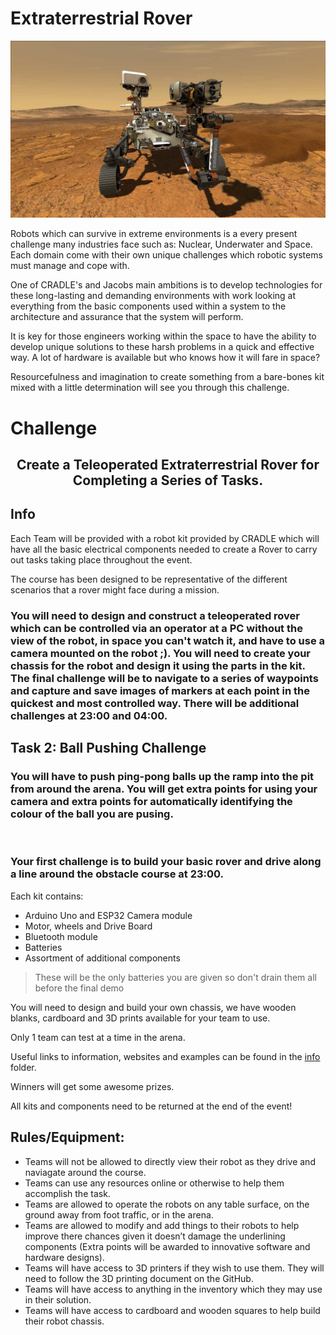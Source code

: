 # Extraterrestrial Rover

![Rover](Rover.jpg?raw=true "Perseverance Rover https://mars.nasa.gov/mars2020/")

Robots which can survive in extreme environments is a every present challenge many industries face such as: Nuclear, Underwater and Space. Each domain come with their own unique challenges which robotic systems must manage and cope with. 

One of CRADLE's and Jacobs main ambitions is to develop technologies for these long-lasting and demanding environments with work looking at everything from the basic components used within a system to the architecture and assurance that the system will perform.

It is key for those engineers working within the space to have the ability to develop unique solutions to these harsh problems in a quick and effective way. A lot of hardware is available but who knows how it will fare in space? 

Resourcefulness and imagination to create something from a bare-bones kit mixed with a little determination will see you through this challenge.

# Challenge

## <div align="center"> Create a Teleoperated Extraterrestrial Rover for Completing a Series of Tasks. </div>

## Info

Each Team will be provided with a robot kit provided by CRADLE which will have all the basic electrical components needed to create a Rover to carry out tasks taking place throughout the event.

The course has been designed to be representative of the different scenarios that a rover might face during a mission.

### You will need to design and construct a teleoperated rover which can be controlled via an operator at a PC without the view of the robot, in space you can't watch it, and have to use a camera mounted on the robot ;). You will need to create your chassis for the robot and design it using the parts in the kit. The final challenge will be to navigate to a series of waypoints and capture and save images of markers at each point in the quickest and most controlled way. There will be additional challenges at 23:00 and 04:00.

## Task 2: Ball Pushing Challenge

### You will have to push ping-pong balls up the ramp into the pit from around the arena. You will get extra points for using your camera and extra points for automatically identifying the colour of the ball you are pusing.  
<br>
  
### Your first challenge is to build your basic rover and drive along a line around the obstacle course at 23:00.

Each kit contains:
- Arduino Uno and ESP32 Camera module
- Motor, wheels and Drive Board
- Bluetooth module
- Batteries 
- Assortment of additional components

> These will be the only batteries you are given so don't drain them all before the final demo


You will need to design and build your own chassis, we have wooden blanks, cardboard and 3D prints available for your team to use.

Only 1 team can test at a time in the arena.

Useful links to information, websites and examples can be found in the [info](info) folder.

Winners will get some awesome prizes.

All kits and components need to be returned at the end of the event!


## Rules/Equipment:
- Teams will not be allowed to directly view their robot as they drive and naviagate around the course.
-	Teams can use any resources online or otherwise to help them accomplish the task. 
-	Teams are allowed to operate the robots on any table surface, on the ground away from foot traffic, or in the arena.
-	Teams are allowed to modify and add things to their robots to help improve there chances given it doesn’t damage the underlining components (Extra points will be awarded to innovative software and hardware designs).
-	Teams will have access to 3D printers if they wish to use them. They will need to follow the 3D printing document on the GitHub.
-	Teams will have access to anything in the inventory which they may use in their solution.
-	Teams will have access to cardboard and wooden squares to help build their robot chassis.
